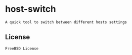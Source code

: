 host-switch
====
    A quick tool to switch between different hosts settings

License
----
    FreeBSD License
